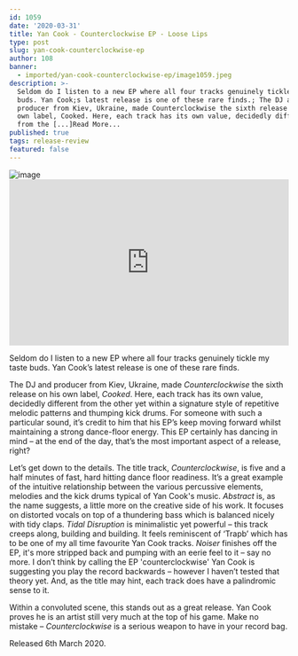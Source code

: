 ```yaml
---
id: 1059
date: '2020-03-31'
title: Yan Cook - Counterclockwise EP - Loose Lips
type: post
slug: yan-cook-counterclockwise-ep
author: 108
banner:
  - imported/yan-cook-counterclockwise-ep/image1059.jpeg
description: >-
  Seldom do I listen to a new EP where all four tracks genuinely tickle my taste
  buds. Yan Cook;s latest release is one of these rare finds.; The DJ and
  producer from Kiev, Ukraine, made Counterclockwise the sixth release on his
  own label, Cooked. Here, each track has its own value, decidedly different
  from the [...]Read More...
published: true
tags: release-review
featured: false
---
```

![image](../imported/yan-cook-counterclockwise-ep/image1059.jpeg)<iframe width='100%' height='300' scrolling='no' frameborder='no' allow='autoplay' src='https://w.soundcloud.com/player/?url=https%3A//api.soundcloud.com/tracks/771456520&color=%23ff5500&auto_play=false&hide_related=false&show_comments=true&show_user=true&show_reposts=false&show_teaser=true&visual=true'></iframe>

Seldom do I listen to a new EP where all four tracks genuinely tickle my taste buds. Yan Cook’s latest release is one of these rare finds. 

The DJ and producer from Kiev, Ukraine, made _Counterclockwise_ the sixth release on his own label, _Cooked_. Here, each track has its own value, decidedly different from the other yet within a signature style of repetitive melodic patterns and thumping kick drums. For someone with such a particular sound, it’s credit to him that his EP’s keep moving forward whilst maintaining a strong dance-floor energy. This EP certainly has dancing in mind – at the end of the day, that’s the most important aspect of a release, right?

Let’s get down to the details. The title track, _Counterclockwise_, is five and a half minutes of fast, hard hitting dance floor readiness. It’s a great example of the intuitive relationship between the various percussive elements, melodies and the kick drums typical of Yan Cook's music. _Abstract_ is, as the name suggests, a little more on the creative side of his work. It focuses on distorted vocals on top of a thundering bass which is balanced nicely with tidy claps. _Tidal Disruption_ is minimalistic yet powerful – this track creeps along, building and building. It feels reminiscent of ‘Trapb’ which has to be one of my all time favourite Yan Cook tracks. _Noiser_ finishes off the EP, it's more stripped back and pumping with an eerie feel to it – say no more. I don’t think by calling the EP 'counterclockwise' Yan Cook is suggesting you play the record backwards – however I haven’t tested that theory yet. And, as the title may hint, each track does have a palindromic sense to it.

Within a convoluted scene, this stands out as a great release. Yan Cook proves he is an artist still very much at the top of his game. Make no mistake – _Counterclockwise_ is a serious weapon to have in your record bag.

Released 6th March 2020.